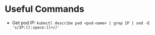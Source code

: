 # Useful Commands

* Get pod IP: `kubectl describe pod <pod-name> | grep IP | sed -E 's/IP:[[:space:]]+//'`
